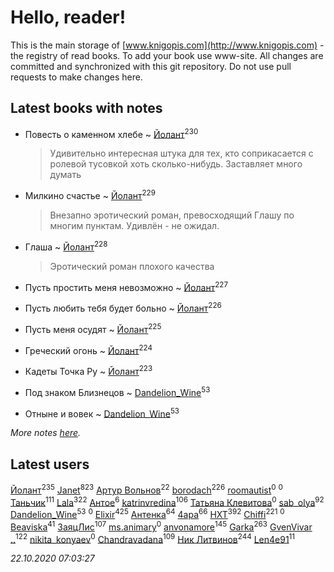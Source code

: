 # Hello, reader!
This is the main storage of [www.knigopis.com](http://www.knigopis.com) - the registry of read books.
To add your book use www-site. All changes are committed and synchronized with this git repository.
Do not use pull requests to make changes here.


## Latest books with notes
* Повесть о каменном хлебе ~ [Йолант](users/104/104690883692185089260-google)<sup>230</sup>
    > Удивительно интересная штука для тех, кто соприкасается с ролевой тусовкой хоть сколько-нибудь. Заставляет много думать

* Милкино счастье ~ [Йолант](users/104/104690883692185089260-google)<sup>229</sup>
    > Внезапно эротический роман, превосходящий Глашу по многим пунктам. Удивлён - не ожидал.

* Глаша ~ [Йолант](users/104/104690883692185089260-google)<sup>228</sup>
    > Эротический роман плохого качества

* Пусть простить меня невозможно ~ [Йолант](users/104/104690883692185089260-google)<sup>227</sup>

* Пусть любить тебя будет больно ~ [Йолант](users/104/104690883692185089260-google)<sup>226</sup>

* Пусть меня осудят ~ [Йолант](users/104/104690883692185089260-google)<sup>225</sup>

* Греческий огонь ~ [Йолант](users/104/104690883692185089260-google)<sup>224</sup>

* Кадеты Точка Ру ~ [Йолант](users/104/104690883692185089260-google)<sup>223</sup>

* Под знаком Близнецов ~ [Dandelion_Wine](users/586/58602788-vkontakte)<sup>53</sup>

* Отныне и вовек ~ [Dandelion_Wine](users/586/58602788-vkontakte)<sup>53</sup>


_More notes [here](latest_books_with_notes.md)._


## Latest users
[Йолант](users/104/104690883692185089260-google)<sup>235</sup> 
[Janet](users/108/108113656204404967440-google)<sup>823</sup> 
[Артур Вольнов](users/225/225880893-vkontakte)<sup>22</sup> 
[borodach](users/157/15706320-vkontakte)<sup>226</sup> 
[roomautist](users/231/231667059-vkontakte)<sup>0</sup> 
[](users/251/251583481-vkontakte)<sup>0</sup> 
[Таньчик](users/209/2096581563762610-facebook)<sup>111</sup> 
[Lala](users/761/76187635-vkontakte)<sup>322</sup> 
[Антое](users/577/57776720-vkontakte)<sup>6</sup> 
[katrinvredina](users/233/2336755-vkontakte)<sup>106</sup> 
[Татьяна Клевитова](users/103/103833277292487584186-googleplus)<sup>0</sup> 
[sab_olya](users/139/139338401-vkontakte)<sup>92</sup> 
[Dandelion_Wine](users/586/58602788-vkontakte)<sup>53</sup> 
[](users/947/9478325038588396490-mailru)<sup>0</sup> 
[Elixir](users/115/115826717712507836033-google)<sup>425</sup> 
[Антенка](users/118/118158645037334943900-google)<sup>64</sup> 
[4apa](users/117/117392596378069249667-google)<sup>66</sup> 
[HXT](users/100/100002563462782-facebook)<sup>392</sup> 
[Chiffi](users/105/105831994080785626680-google)<sup>221</sup> 
[](users/101/101012265752942145432-google)<sup>0</sup> 
[Beaviska](users/102/10202544960024508-facebook)<sup>41</sup> 
[ЗаяцЛис](users/112/112388384595246311466-google)<sup>107</sup> 
[ms.animary](users/217/217125362-vkontakte)<sup>0</sup> 
[anvonamore](users/595/5957175-vkontakte)<sup>145</sup> 
[Garka](users/115/115753719718250012620-google)<sup>263</sup> 
[GvenVivar ..](users/158/158266434925901-facebook)<sup>122</sup> 
[nikita_konyaev](users/766/76641149-vkontakte)<sup>0</sup> 
[Chandravadana](users/105/105866022348292919948-google)<sup>109</sup> 
[Ник Литвинов](users/241/241974816-vkontakte)<sup>244</sup> 
[Len4e91](users/254/254448176-yandex)<sup>11</sup> 


_22.10.2020 07:03:27_
